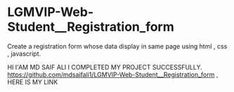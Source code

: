 # LGMVIP-Web-Student__Registration_form
Create a registration form whose data display in same page using html , css , javascript.






HI I'AM MD SAIF ALI I COMPLETED MY PROJECT SUCCESSFULLY. https://github.com/mdsaifali1/LGMVIP-Web-Student__Registration_form , HERE IS MY LINK
